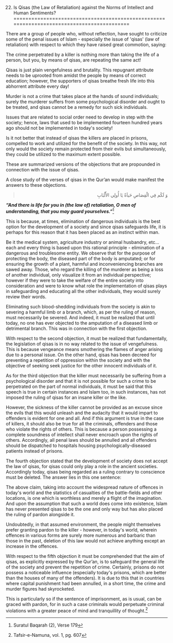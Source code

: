 22. Is Qisas (the Law of Retaliation) against the Norms of Intellect and Human Sentiments?
==========================================================================================

There are a group of people who, without reflection, have sought to
criticize some of the penal issues of Islam - especially the issue of
'qisas' (law of retaliation) with respect to which they have raised
great commotion, saying:

The crime perpetrated by a killer is nothing more than taking the life
of a person, but you, by means of qisas, are repeating the same act!

Qisas is just plain vengefulness and brutality. This repugnant attribute
needs to be uprooted from amidst the people by means of correct
education; however, the supporters of qisas breathe fresh life into this
abhorrent attribute every day!

Murder is not a crime that takes place at the hands of sound
individuals; surely the murderer suffers from some psychological
disorder and ought to be treated, and qisas cannot be a remedy for such
sick individuals.

Issues that are related to social order need to develop in step with the
society; hence, laws that used to be implemented fourteen hundred years
ago should not be implemented in today's society!

Is it not better that instead of qisas the killers are placed in
prisons, compelled to work and utilized for the benefit of the society.
In this way, not only would the society remain protected from their
evils but simultaneously, they could be utilized to the maximum extent
possible.

These are summarized versions of the objections that are propounded in
connection with the issue of qisas.

A close study of the verses of qisas in the Qur’an would make manifest
the answers to these objections.

<blockquote dir="rtl">
  <p>
وَ لَکُم فِي الْقِصَاصِ حَياَةٌ يَا أُولِي الأََلْبَابِ
  </p>
</blockquote>

***“And there is life for you in (the law of) retaliation, O men of
understanding, that you may guard yourselves.”***[^1]

This is because, at times, elimination of dangerous individuals is the
best option for the development of a society and since qisas safeguards
life, it is perhaps for this reason that it has been placed as an
instinct within man.

Be it the medical system, agriculture industry or animal husbandry, etc…
each and every thing is based upon this rational principle - elimination
of a dangerous and troublesome entity. We observe that for the purpose
of protecting the body, the diseased part of the body is amputated; or
for ensuring the growth of a plant, harmful and inconveniencing branches
are sawed away. Those, who regard the killing of the murderer as being a
loss of another individual, only visualize it from an individual
perspective; however if they were to take the welfare of the entire
society into consideration and were to know what role the implementation
of qisas plays in safeguarding and educating all the other individuals,
they would surely review their words.

Eliminating such blood-shedding individuals from the society is akin to
severing a harmful limb or a branch, which, as per the ruling of reason,
must necessarily be severed. And indeed, it must be realized that until
today, no one has ever objected to the amputation of a diseased limb or
detrimental branch. This was in connection with the first objection.

With respect to the second objection, it must be realized that
fundamentally, the legislation of qisas is in no way related to the
issue of vengefulness. This is because vengeance means smothering the
flames of anger arising due to a personal issue. On the other hand,
qisas has been decreed for preventing a repetition of oppression within
the society and with the objective of seeking seek justice for the other
innocent individuals of it.

As for the third objection that the killer must necessarily be suffering
from a psychological disorder and that it is not possible for such a
crime to be perpetrated on the part of normal individuals, it must be
said that this speech is true in certain instances and Islam too, in
such instances, has not imposed the ruling of qisas for an insane killer
or the like.

However, the sickness of the killer cannot be provided as an excuse
since the evils that this would unleash and the audacity that it would
impart to offenders is evident for one and all. And if this argument is
true in the case of killers, it should also be true for all the
criminals, offenders and those who violate the rights of others. This is
because a person possessing a complete soundness of intellect shall
never encroach upon the rights of others. Accordingly, all penal laws
should be annulled and all offenders should be dispatched to hospitals
housing psychologically-diseased patients instead of prisons.

The fourth objection stated that the development of society does not
accept the law of qisas, for qisas could only play a role in the ancient
societies. Accordingly today, qisas being regarded as a ruling contrary
to conscience must be deleted. The answer lies in this one sentence:

The above claim, taking into account the widespread nature of offences
in today's world and the statistics of casualties of the battle-fields
and other locations, is one which is worthless and merely a flight of
the imagination. And upon the assumption that such a world does come
into existence, Islam has never presented qisas to be the one and only
way but has also placed the ruling of pardon alongside it.

Undoubtedly, in that assumed environment, the people might themselves
prefer granting pardon to the killer - however, in today's world,
wherein offences in various forms are surely more numerous and barbaric
than those in the past, deletion of this law would not achieve anything
except an increase in the offences.

With respect to the fifth objection it must be comprehended that the aim
of qisas, as explicitly expressed by the Qur’an, is to safeguard the
general life of the society and prevent the repetition of crime.
Certainly, prisons do not possess a noticeable influence (especially
today's prisons, which are better than the houses of many of the
offenders). It is due to this that in countries where capital punishment
had been annulled, in a short time, the crime and murder figures had
skyrocketed.

This is particularly so if the sentence of imprisonment, as is usual,
can be graced with pardon, for in such a case criminals would perpetuate
criminal violations with a greater peace of mind and tranquillity of
thought.[^2]

[^1]: Suratul Baqarah (2), Verse 179

[^2]: Tafsir-e-Namuna, vol. 1, pg. 607


